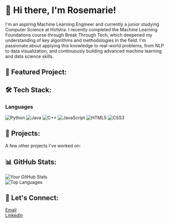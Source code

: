 # 👋 Hi there, I'm Rosemarie!

I'm an aspiring Machine Learning Engineer and currently a junior studying Computer Science at Hofstra. I recently completed the Machine Learning Foundations course through Break Through Tech, which deepened my understanding of key algorithms and methodologies in the field. I'm passionate about applying this knowledge to real-world problems, from NLP to data visualization, and continuously building advanced machine learning and data science skills.

## 🎯 Featured Project:
## 🛠️ Tech Stack:
### Languages
![Python](https://img.shields.io/badge/-Python-3776AB?style=flat&logo=python&logoColor=white)
![Java](https://img.shields.io/badge/-Java-007396?style=flat&logo=java&logoColor=white)
![C++](https://img.shields.io/badge/-C++-00599C?style=flat&logo=c%2B%2B&logoColor=white)
![JavaScript](https://img.shields.io/badge/-JavaScript-F7DF1E?style=flat&logo=javascript&logoColor=black)
![HTML5](https://img.shields.io/badge/-HTML5-E34F26?style=flat&logo=html5&logoColor=white)
![CSS3](https://img.shields.io/badge/-CSS3-1572B6?style=flat&logo=css3&logoColor=white)
## 🚀 Projects:
A few other projects I've worked on:
## 📊 GitHub Stats:
![Your GitHub Stats](https://github-readme-stats.vercel.app/api?username=rosemarie-17&show_icons=true&theme=dark)  
![Top Languages](https://github-readme-stats.vercel.app/api/top-langs/?username=rosemarie-17&layout=compact&theme=dark)
## 💬 Let's Connect:
[Email](mailto:rnasta3@pride.hofstra.edu)  
[LinkedIn](https://www.linkedin.com/in/rosemarie-nasta/)
